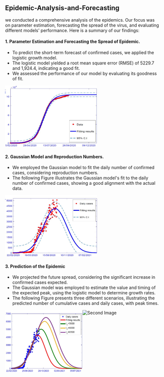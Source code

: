 ## Epidemic-Analysis-and-Forecasting
we conducted a comprehensive analysis of the epidemics. Our focus was on parameter estimation, forecasting the spread of the virus, and evaluating different models' performance. Here is a summary of our findings: 
#### 1. Parameter Estimation and Forecasting the Spread of Epidemic.
* To predict the short-term forecast of confirmed cases, we applied the logistic growth model.
* The logistic model yielded a root mean square error (RMSE) of 5229.7 and 1,924.4, indicating a good fit.
* We assessed the performance of our model by evaluating its goodness of fit.
<img src="https://github.com/AmenahALn/Epidemic-Analysis-and-Forecasting/blob/main/logistic.JPG" alt="Image" width="300" height="200">

#### 2. Gaussian Model and Reproduction Numbers.
* We employed the Gaussian model to fit the daily number of confirmed cases, considering reproduction numbers.
* The following Figure illustrates the Gaussian model's fit to the daily number of confirmed cases, showing a good alignment with the actual data.
<img src="https://github.com/AmenahALn/Epidemic-Analysis-and-Forecasting/blob/main/gus.JPG" alt="Image" width="300" height="200">

#### 3. Prediction of the Epidemic
* We projected the future spread, considering the significant increase in confirmed cases expected.
* The Gaussian model was employed to estimate the value and timing of the expected peak, using the logistic model to determine growth rates.
* The following Figure presents three different scenarios, illustrating the predicted number of cumulative cases and daily cases, with peak times.
<div style="display: flex;">
  <img src="https://github.com/AmenahALn/Epidemic-Analysis-and-Forecasting/blob/main/gus_senrio.JPG" alt="First Image" style="width: 50%;">
  <img src="path/to/second/image.png" alt="Second Image" style="width: 50%;">
</div>
